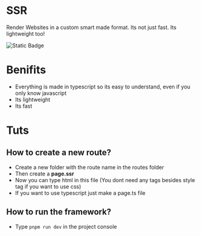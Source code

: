 # SSR

Render Websites in a custom smart made format. Its not just fast. Its lightweight too!

![Static Badge](https://img.shields.io/badge/Status-Beta-blue)

# Benifits

- Everything is made in typescript so its easy to understand, even if you only know javascript
- Its lightweight
- Its fast

# Tuts

## How to create a new route?

- Create a new folder with the route name in the routes folder
- Then create a **page.ssr**
- Now you can type html in this file (You dont need any tags besides style tag if you want to use css)
- If you want to use typescript just make a page.ts file

## How to run the framework?

- Type `pnpm run dev` in the project console
